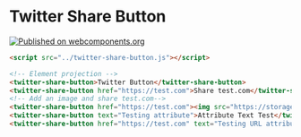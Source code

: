 # Twitter Share Button

[![Published on webcomponents.org](https://img.shields.io/badge/webcomponents.org-published-blue.svg)](https://www.webcomponents.org/element/owner/my-element)

<!--
```
<custom-element-demo>
  <template>
    <link rel="import" href="my-element.html">
    <link rel="import" href="../other-element/other-element.html">
    <next-code-block></next-code-block>
  </template>
</custom-element-demo>
```
-->
```html
<script src="../twitter-share-button.js"></script>

<!-- Element projection -->
<twitter-share-button>Twitter Button</twitter-share-button>
<twitter-share-button href="https://test.com">Share test.com</twitter-share-button>
<!-- Add an image and share test.com-->
<twitter-share-button href="https://test.com"><img src="https://storage.googleapis.com/material-icons/external-assets/v4/icons/svg/ic_share_black_24px.svg"></twitter-share-button>
<twitter-share-button text="Testing attribute">Attribute Text Test</twitter-share-button>
<twitter-share-button href="https://test.com" text="Testing URL attribute">Attribute and URL Test</twitter-share-button>


```